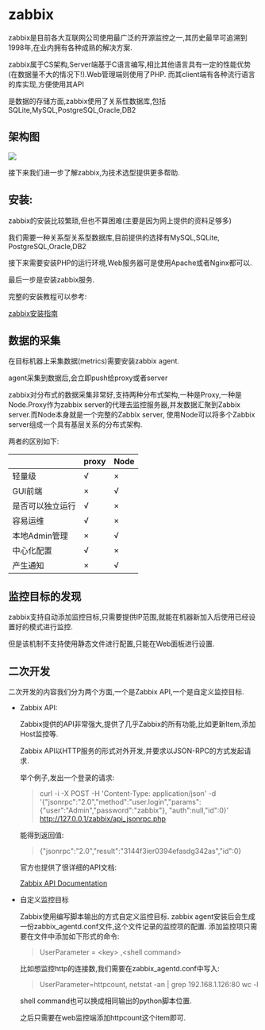 # zabbix

zabbix是目前各大互联网公司使用最广泛的开源监控之一,其历史最早可追溯到1998年,在业内拥有各种成熟的解决方案.


zabbix属于CS架构,Server端基于C语言编写,相比其他语言具有一定的性能优势(在数据量不大的情况下!).Web管理端则使用了PHP.
而其client端有各种流行语言的库实现,方便使用其API


是数据的存储方面,zabbix使用了关系性数据库,包括SQLite,MySQL,PostgreSQL,Oracle,DB2



## 架构图

![](http://img1.51cto.com/attachment/201208/130335905.png)


接下来我们进一步了解zabbix,为技术选型提供更多帮助.

## 安装:

zabbix的安装比较繁琐,但也不算困难(主要是因为网上提供的资料足够多)

我们需要一种关系型关系型数据库,目前提供的选择有MySQL,SQLite, PostgreSQL,Oracle,DB2

接下来需要安装PHP的运行环境,Web服务器可是使用Apache或者Nginx都可以.

最后一步是安装zabbix服务.

完整的安装教程可以参考:

[zabbix安装指南](http://www.jianshu.com/p/4d98ff87db5f)


## 数据的采集

在目标机器上采集数据(metrics)需要安装zabbix agent.

agent采集到数据后,会立即push给proxy或者server 

zabbix对分布式的数据采集非常好,支持两种分布式架构,一种是Proxy,一种是Node.Proxy作为zabbix server的代理去监控服务器,并发数据汇聚到Zabbix server.而Node本身就是一个完整的Zabbix server,
使用Node可以将多个Zabbix server组成一个具有基层关系的分布式架构.

两者的区别如下:

|              |proxy|Node|
|--------------|-----|----|
|轻量级         |√    |×   |
|GUI前端        |×    |√  |
|是否可以独立运行 |√    |×   |
|容易运维        |√   | ×   |
|本地Admin管理   |×   |√   |
|中心化配置      |√   |×    |
|产生通知       |×   |√    |


## 监控目标的发现

zabbix支持自动添加监控目标,只需要提供IP范围,就能在机器新加入后使用已经设置好的模式进行监控.

但是该机制不支持使用静态文件进行配置,只能在Web面板进行设置.

## 二次开发

二次开发的内容我们分为两个方面,一个是Zabbix API,一个是自定义监控目标.

- Zabbix API:

    Zabbix提供的API非常强大,提供了几乎Zabbix的所有功能,比如更新Item,添加Host监控等.

    Zabbix API以HTTP服务的形式对外开发,并要求以JSON-RPC的方式发起请求.

    举个例子,发出一个登录的请求:

    > curl -i -X POST -H 'Content-Type: application/json' -d '{"jsonrpc":"2.0","method":"user.login","params":{"user":"Admin","password":"zabbix"}, "auth":null,"id":0}' http://127.0.0.1/zabbix/api_jsonrpc.php

    能得到返回值:

    > {"jsonrpc":"2.0","result":"3144f3ier0394efasdg342as","id":0}

    官方也提供了很详细的API文档:

    [Zabbix API Documentation](https://www.zabbix.com/documentation/2.2/manual/api)

- 自定义监控目标

    Zabbix使用编写脚本输出的方式自定义监控目标.
    zabbix agent安装后会生成一份zabbix_agentd.conf文件,这个文件记录的监控项的配置.
    添加监控项只需要在文件中添加如下形式的命令: 
    > UserParameter = \<key> ,\<shell command>


    比如想监控http的连接数,我们需要在zabbix_agentd.conf中写入:
    > UserParameter=httpcount, netstat -an | grep 192.168.1.126:80 wc -l
    
    shell command也可以换成相同输出的python脚本位置.

    之后只需要在web监控端添加httpcount这个item即可.
